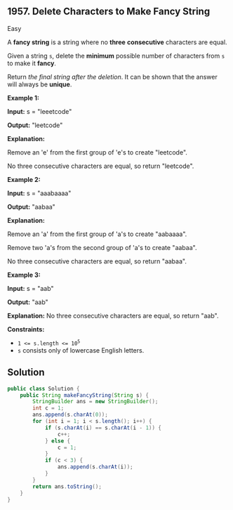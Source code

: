 ## 1957\. Delete Characters to Make Fancy String

Easy

A **fancy string** is a string where no **three** **consecutive** characters are equal.

Given a string `s`, delete the **minimum** possible number of characters from `s` to make it **fancy**.

Return _the final string after the deletion_. It can be shown that the answer will always be **unique**.

**Example 1:**

**Input:** s = "leeetcode"

**Output:** "leetcode"

**Explanation:** 

Remove an 'e' from the first group of 'e's to create "leetcode". 

No three consecutive characters are equal, so return "leetcode".

**Example 2:**

**Input:** s = "aaabaaaa"

**Output:** "aabaa"

**Explanation:** 

Remove an 'a' from the first group of 'a's to create "aabaaaa". 

Remove two 'a's from the second group of 'a's to create "aabaa".

No three consecutive characters are equal, so return "aabaa".

**Example 3:**

**Input:** s = "aab"

**Output:** "aab"

**Explanation:** No three consecutive characters are equal, so return "aab".

**Constraints:**

*   <code>1 <= s.length <= 10<sup>5</sup></code>
*   `s` consists only of lowercase English letters.

## Solution

```java
public class Solution {
    public String makeFancyString(String s) {
        StringBuilder ans = new StringBuilder();
        int c = 1;
        ans.append(s.charAt(0));
        for (int i = 1; i < s.length(); i++) {
            if (s.charAt(i) == s.charAt(i - 1)) {
                c++;
            } else {
                c = 1;
            }
            if (c < 3) {
                ans.append(s.charAt(i));
            }
        }
        return ans.toString();
    }
}
```